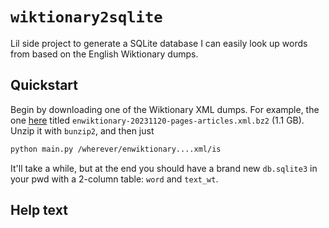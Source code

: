 # `wiktionary2sqlite`
Lil side project to generate a SQLite database I can easily look up words from based on the English Wiktionary dumps.

## Quickstart

Begin by downloading one of the Wiktionary XML dumps. For example, the one [here](https://dumps.wikimedia.org/enwiktionary/20231120/) titled `enwiktionary-20231120-pages-articles.xml.bz2` (1.1 GB). Unzip it with `bunzip2`, and then just

```bash
python main.py /wherever/enwiktionary....xml/is
```

It'll take a while, but at the end you should have a brand new `db.sqlite3` in your pwd with a 2-column table: `word` and `text_wt`.

## Help text
